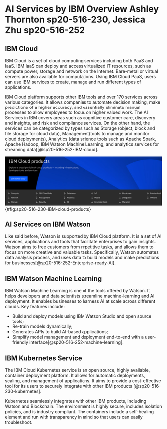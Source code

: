 # AI Services by IBM Overview Ashley Thornton sp20-516-230, Jessica Zhu sp20-516-252

## IBM Cloud

IBM Cloud is a set of cloud computing services including both PaaS and IaaS. 
IBM IaaS can deploy and access virtualized IT resources, such as compute
power, storage and network on the Internet. Bare-metal or virtual servers are
also available for computations. Using IBM Cloud PaaS, users can use IBM
services to create, manage and run different types of applications. 
   
IBM Cloud platform supports other IBM tools and over 170 services across
various categories. It allows companies to automate decision making, make 
predictions of a higher accuracy, and essentially eliminate manual
processes to allow employees to focus on higher valued work. The AI
Services in IBM covers areas such as cognitive customer care, discovery 
and insights, and risk and compliance services. On the other hand, the
services can be categorized by types such as Storage (object, block and 
file storage for cloud data), Management(tools to manage and
monitor cloud deployments), Analytics (data science tools such as Apache
Spark, Apache Hadoop, IBM Watson Machine Learning, and analytics
services for streaming data)[@sp20-516-252-IBM-cloud].

![IBM Cloud Products[@IBM-cloud-products]](images/IBM-cloud-products.png){#fig:sp20-516-230-IBM-cloud-products}
  
## AI Services on IBM Watson

Like said before, Watson is supported by IBM Cloud platform. It is a set of AI
services, applications and tools that facilitate enterprises to gain insights. 
Watson aims to free customers from repetitive tasks, and allows them to focus
on more creative and valuable tasks. Specifically, Watson automates data
analysis process, and uses data to build models and make predictions for
businesses[@sp20-516-252-Enterprise-ready-AI].
    
## IBM Watson Machine Learning

IBM Watson Machine Learning is one of the tools offered by Watson. It helps
developers and data scientists streamline machine-learning and AI deployment. It 
enables businesses to harness AI at scale across different clouds. Key
 features include: 
  
  - Build and deploy models using IBM Watson Studio and open source tools;
  - Re-train models dynamically;
  - Generates APIs to build AI-based applications;
  - Simplify model management and deployment end-to-end with a user-friendly
   interface[@sp20-516-252-machine-learning].

## IBM Kubernetes Service

The IBM Cloud Kubernetes service is an open source, highly available, container
deployment platform. It allows for automatic deployments, scaling, and
management of applications. It aims to provide a cost-effective tool for its 
users to securely integrate with other IBM products [@sp20-516-230-kubernetes].

Kubernetes seamlessly integrates with other IBM products, including Watson
 and Blockchain. The environment is highly secure,  includes isolation
  policies, and is industry compliant. The containers include a self-healing
   element and run with transparency in mind so that users can easily
    troubleshoot.
       
